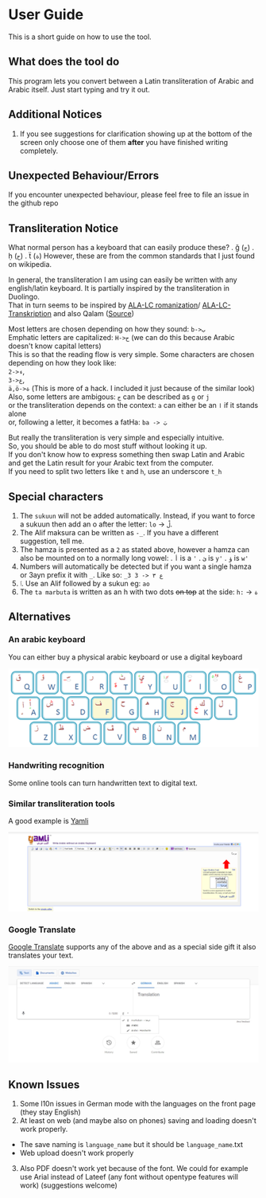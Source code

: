 # User Guide

This is a short guide on how to use the tool. 

## What does the tool do

This program lets you convert between a Latin transliteration of Arabic and Arabic itself. 
Just start typing and try it out. 

## Additional Notices

1. If you see suggestions for clarification showing up at the bottom of the screen only choose one of them **after** you have finished writing completely. 

## Unexpected Behaviour/Errors

If you encounter unexpected behaviour, please feel free to file an issue in the github repo

## Transliteration Notice

What normal person has a keyboard that can easily produce these? 
. ǧ (`ج`)
. ḥ (`ح`)
. ẗ (`ة`) 
However, these are from the common standards that I just found on wikipedia. 

In general, the transliteration I am using can easily be written with any english/latin keyboard. 
It is partially inspired by the transliteration in Duolingo.  
That in turn seems to be inspired by 
[ALA-LC romanization](https://en.wikipedia.org/wiki/ALA-LC_romanization)/
[ALA-LC-Transkription](https://en.wikipedia.org/wiki/ALA-LC-Transkription) and also Qalam ([Source](https://en.wikipedia.org/wiki/Romanization#Arabic))

Most letters are chosen depending on how they sound: `b->ب`  
Emphatic letters are capitalized: `H->ح` (we can do this because Arabic doesn't know capital letters)  
This is so that the reading flow is very simple. 
Some characters are chosen depending on how they look like:  
`2->ء`,  
`3->ع`,  
`ä,ö->ة` (This is more of a hack. I included it just because of the similar look)  
Also, some letters are ambigous: `ج` can be described as `g` or `j`  
or the transliteration depends on the context: `a` can either be an `ا` if it stands alone  
or, following a letter, it becomes a fatHa: `ba -> بَ`  

But really the transliteration is very simple and especially intuitive.  
So, you should be able to do most stuff without looking it up.  
If you don't know how to express something then swap Latin and Arabic 
and get the Latin result for your Arabic text from the computer.  
If you need to split two letters like `t` and `h`, use an underscore `t_h`

## Special characters

1. The `sukuun` will not be added automatically. Instead, if you want to force a sukuun then add an o after the letter: `lo` -> `لْ`. 
2. The Alif maksura can be written as `-_`. If you have a different suggestion, tell me.
3. The hamza is presented as a `2` as stated above, however a hamza can also be mounted on to a normally long vowel:
  . `أ` is a `'`
  . `ئ` is `y'`
  . `ؤ` is `w'`
4. Numbers will automatically be detected but if you want a single hamza or 3ayn prefix it with `_`. Like so:
  `_3 3 -> ع ٣`
5. `ٱ`. Use an Alif followed by a sukun eg: `ao`
6. The `ta marbuta` is written as an h with two dots ~~on top~~ at the side: `h:` -> `ة`

## Alternatives

### An arabic keyboard
You can either buy a physical arabic keyboard or use a digital keyboard

![Arabic keyboard](./readme_images/keyboard.png)

### Handwriting recognition
Some online tools can turn handwritten text to digital text.

### Similar transliteration tools
A good example is [Yamli](https://www.yamli.com/arabic-keyboard/)

![Yamli Screenshot](./readme_images/yamli.png)

### Google Translate
[Google Translate](https://translate.google.de/?sl=ar&tl=en&op=translate) supports any of the above and as a special side gift it also translates your text.

![Google Translate Screenshot](./readme_images/google_translate.jpeg)

## Known Issues
1. Some l10n issues in German mode with the languages on the front page (they stay English)
2. At least on web (and maybe also on phones) saving and loading doesn't work properly.
  - The save naming is `language_name` but it should be `language_name`.txt
  - Web upload doesn't work properly
3. Also PDF doesn't work yet because of the font. We could for example use Arial instead of Lateef (any font without opentype features will work) (suggestions welcome)
